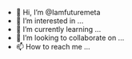 - 👋 Hi, I’m @Iamfuturemeta
- 👀 I’m interested in ...
- 🌱 I’m currently learning ...
- 💞️ I’m looking to collaborate on ...
- 📫 How to reach me ...

<!---
Iamfuturemeta/Iamfuturemeta is a ✨ special ✨ repository because its `README.md` (this file) appears on your GitHub profile.
You can click the Preview link to take a look at your changes.
--->
